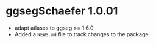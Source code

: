 # ggsegSchaefer 1.0.01

* adapt atlases to ggseg >= 1.6.0
* Added a `NEWS.md` file to track changes to the package.
